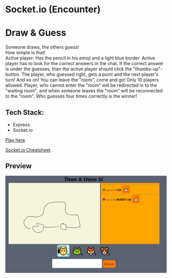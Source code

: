 # Socket.io (Encounter)

# Draw & Guess

Someone draws, the others guess!\
How simple is that!\
Active player: Has the pencil in his emoji and a light blue border. Active player has to look for the correct answers in the chat. If the correct answer is under the guesses, than the active player should click the "thumbs-up"-button. The player, who guessed right, gets a point and the next player's turn! And so on! You can leave the "room", come and go! Only 10 players allowed. Player, who cannot enter the "room" will be redirected in to the "waiting room", and when someone leaves the "room" will be reconnected to the "room". Who guesses four times correctly is the winner!

## Tech Stack:

-   Express
-   Socket.io

[Play here](https://spicy-draw-it.glitch.me)

[Socket.io Cheatsheet](https://github.com/LPF33/guess-flag/blob/lesson/README.md)

## Preview

![GuessFlag](draw_guess.JPG)
